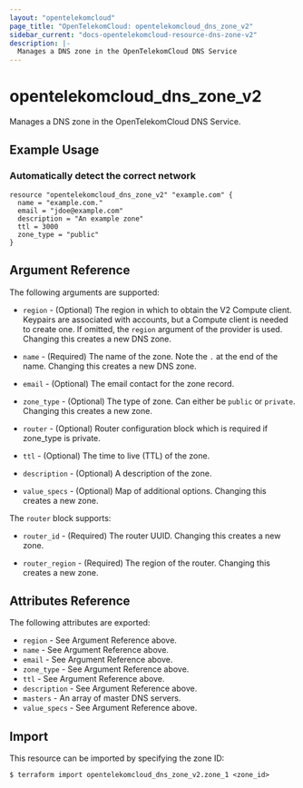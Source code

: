 ```yaml
---
layout: "opentelekomcloud"
page_title: "OpenTelekomCloud: opentelekomcloud_dns_zone_v2"
sidebar_current: "docs-opentelekomcloud-resource-dns-zone-v2"
description: |-
  Manages a DNS zone in the OpenTelekomCloud DNS Service
---
```


# opentelekomcloud\_dns\_zone_v2

Manages a DNS zone in the OpenTelekomCloud DNS Service.

## Example Usage

### Automatically detect the correct network

```hcl
resource "opentelekomcloud_dns_zone_v2" "example.com" {
  name = "example.com."
  email = "jdoe@example.com"
  description = "An example zone"
  ttl = 3000
  zone_type = "public"
}
```

## Argument Reference

The following arguments are supported:

* `region` - (Optional) The region in which to obtain the V2 Compute client.
    Keypairs are associated with accounts, but a Compute client is needed to
    create one. If omitted, the `region` argument of the provider is used.
    Changing this creates a new DNS zone.

* `name` - (Required) The name of the zone. Note the `.` at the end of the name.
  Changing this creates a new DNS zone.

* `email` - (Optional) The email contact for the zone record.

* `zone_type` - (Optional) The type of zone. Can either be `public` or `private`.
  Changing this creates a new zone.

* `router` - (Optional) Router configuration block which is required if zone_type is private.

* `ttl` - (Optional) The time to live (TTL) of the zone.

* `description` - (Optional) A description of the zone.

* `value_specs` - (Optional) Map of additional options. Changing this creates a
  new zone.

The `router` block supports:

* `router_id` - (Required) The router UUID. Changing this creates a new zone.

* `router_region` - (Required) The region of the router. Changing this creates a new zone.



## Attributes Reference

The following attributes are exported:

* `region` - See Argument Reference above.
* `name` - See Argument Reference above.
* `email` - See Argument Reference above.
* `zone_type` - See Argument Reference above.
* `ttl` - See Argument Reference above.
* `description` - See Argument Reference above.
* `masters` - An array of master DNS servers.
* `value_specs` - See Argument Reference above.

## Import

This resource can be imported by specifying the zone ID:

```
$ terraform import opentelekomcloud_dns_zone_v2.zone_1 <zone_id>
```
